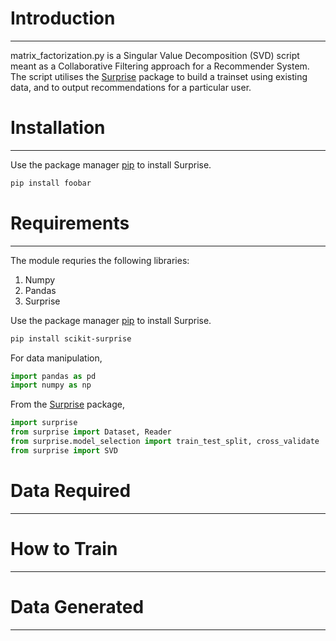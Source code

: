 # Introduction
------------
matrix_factorization.py is a Singular Value Decomposition (SVD) script meant as a Collaborative Filtering approach for a Recommender System. The script utilises the [Surprise](http://surpriselib.com/) package to build a trainset using existing data, and to output recommendations for a particular user. 


# Installation
------------
Use the package manager [pip](https://pip.pypa.io/en/stable/) to install Surprise.

```bash
pip install foobar
```
# Requirements
------------
The module requries the following libraries:

1. Numpy
2. Pandas
3. Surprise

Use the package manager [pip](https://pip.pypa.io/en/stable/) to install Surprise.

```bash
pip install scikit-surprise
```
For data manipulation, 
```python
import pandas as pd
import numpy as np
```
From the [Surprise](http://surpriselib.com/) package, 
```python
import surprise
from surprise import Dataset, Reader
from surprise.model_selection import train_test_split, cross_validate
from surprise import SVD
```

# Data Required
------------






# How to Train
------------






# Data Generated 
------------





